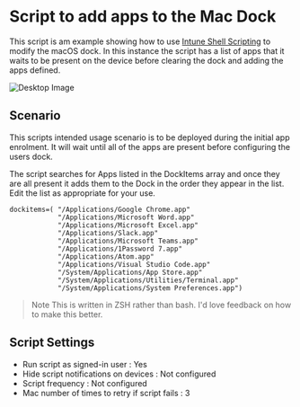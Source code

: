 # Script to add apps to the Mac Dock

This script is am example showing how to use [Intune Shell Scripting](https://docs.microsoft.com/en-us/mem/intune/apps/macos-shell-scripts) to modify the macOS dock. In this instance the script has a list of apps that it waits to be present on the device before clearing the dock and adding the apps defined.

![Desktop Image](https://github.com/microsoft/shell-intune-samples/raw/master/img/desktop.png)

## Scenario

This scripts intended usage scenario is to be deployed during the initial app enrolment. It will wait until all of the apps are present before configuring the users dock.

The script searches for Apps listed in the DockItems array and once they are all present it adds them to the Dock in the order they appear in the list. Edit the list as appropriate for your use.

```
dockitems=( "/Applications/Google Chrome.app"
            "/Applications/Microsoft Word.app"
            "/Applications/Microsoft Excel.app"
            "/Applications/Slack.app"
            "/Applications/Microsoft Teams.app"
            "/Applications/1Password 7.app"
            "/Applications/Atom.app"
            "/Applications/Visual Studio Code.app"
            "/System/Applications/App Store.app"
            "/System/Applications/Utilities/Terminal.app"
            "/System/Applications/System Preferences.app")
```

>Note
>This is written in ZSH rather than bash. I'd love feedback on how to make this better.


## Script Settings

- Run script as signed-in user : Yes
- Hide script notifications on devices : Not configured
- Script frequency : Not configured
- Mac number of times to retry if script fails : 3
